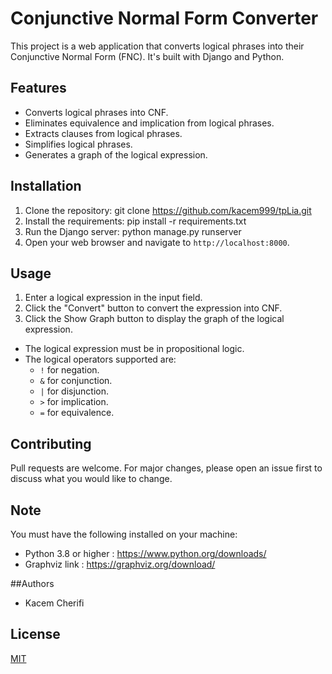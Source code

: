 # Conjunctive Normal Form Converter

This project is a web application that converts logical phrases into their Conjunctive Normal Form (FNC). It's built with Django and Python.

## Features

- Converts logical phrases into CNF.
- Eliminates equivalence and implication from logical phrases.
- Extracts clauses from logical phrases.
- Simplifies logical phrases.
- Generates a graph of the logical expression.

## Installation

1. Clone the repository: git clone https://github.com/kacem999/tpLia.git
2. Install the requirements: pip install -r requirements.txt
3. Run the Django server: python manage.py runserver
4. Open your web browser and navigate to `http://localhost:8000`.

## Usage

1. Enter a logical expression in the input field.
2. Click the "Convert" button to convert the expression into CNF.
3. Click the Show Graph button to display the graph of the logical expression.

- The logical expression must be in propositional logic.
- The logical operators supported are: 
    - `!` for negation.
    - `&` for conjunction.
    - `|` for disjunction.
    - `>` for implication.
    - `=` for equivalence.

## Contributing

Pull requests are welcome. For major changes, please open an issue first to discuss what you would like to change.

## Note
You must have the following installed on your machine:
- Python 3.8 or higher : https://www.python.org/downloads/
- Graphviz link : https://graphviz.org/download/

##Authors
- Kacem Cherifi

## License

[MIT](https://choosealicense.com/licenses/mit/)